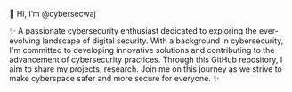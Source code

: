 
👋 Hi, I’m @cybersecwaj

✨ A passionate cybersecurity enthusiast dedicated to exploring the ever-evolving landscape of digital security.
With a background in cybersecurity, I'm committed to developing innovative solutions and contributing to the advancement of cybersecurity practices.
Through this GitHub repository, I aim to share my projects, research.
Join me on this journey as we strive to make cyberspace safer and more secure for everyone. ✨
<!---
cybersecwaj/cybersecwaj is a ✨ special ✨ repository because its `README.md` (this file) appears on your GitHub profile.
You can click the Preview link to take a look at your changes.
--->
